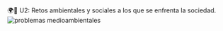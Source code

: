  🌍👥 U2: Retos ambientales y sociales a los que se enfrenta la sociedad.
![problemas medioambientales](https://media.licdn.com/dms/image/v2/D4D12AQHiXzJpQlRjfA/article-cover_image-shrink_720_1280/article-cover_image-shrink_720_1280/0/1681344088674?e=2147483647&v=beta&t=LJ-Zw2a_Xkz3ED8lF3IBi2IO5toH8sbG1lPzG06J4xY)
